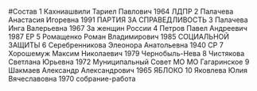#Состав
1 Кахниашвили Тариел Павлович 1964 ЛДПР
2 Палачева Анастасия Игоревна 1991 ПАРТИЯ ЗА СПРАВЕДЛИВОСТЬ
3 Палачева Инга Валерьевна 1967 За женщин России
4 Петров Павел Андреевич 1987 ЕР
5 Ромащенко Роман Владимирович 1985 СОЦИАЛЬНОЙ ЗАЩИТЫ
6 Серебренникова Элеонора Анатольевна 1940 СР
7 Хорошемуж Максим Николаевич 1979 Чернобыль-Нева
8 Чистякова Светлана Юрьевна 1972 Муниципальный Совет МО МО Гагаринское
9 Шакмаев Александр Александрович 1965 ЯБЛОКО
10 Яковлева Юлия Вячеславовна 1970 собрание-работа
